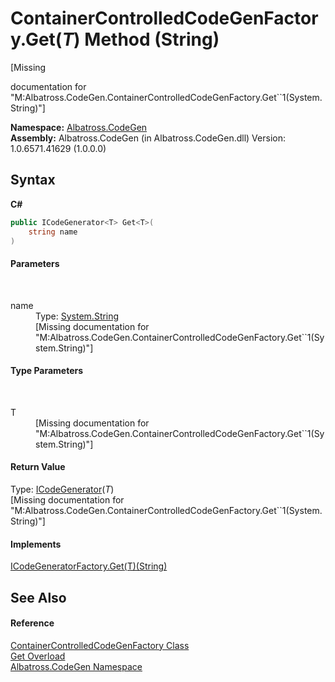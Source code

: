 # ContainerControlledCodeGenFactory.Get(*T*) Method (String)
 

\[Missing <summary> documentation for "M:Albatross.CodeGen.ContainerControlledCodeGenFactory.Get``1(System.String)"\]

**Namespace:**&nbsp;<a href="15cf6e12-be6a-9747-9980-acf9dcacbf1a">Albatross.CodeGen</a><br />**Assembly:**&nbsp;Albatross.CodeGen (in Albatross.CodeGen.dll) Version: 1.0.6571.41629 (1.0.0.0)

## Syntax

**C#**<br />
``` C#
public ICodeGenerator<T> Get<T>(
	string name
)

```


#### Parameters
&nbsp;<dl><dt>name</dt><dd>Type: <a href="http://msdn2.microsoft.com/en-us/library/s1wwdcbf" target="_blank">System.String</a><br />\[Missing <param name="name"/> documentation for "M:Albatross.CodeGen.ContainerControlledCodeGenFactory.Get``1(System.String)"\]</dd></dl>

#### Type Parameters
&nbsp;<dl><dt>T</dt><dd>\[Missing <typeparam name="T"/> documentation for "M:Albatross.CodeGen.ContainerControlledCodeGenFactory.Get``1(System.String)"\]</dd></dl>

#### Return Value
Type: <a href="7fda2500-04ca-3dfd-36a2-24ba8ea803e8">ICodeGenerator</a>(*T*)<br />\[Missing <returns> documentation for "M:Albatross.CodeGen.ContainerControlledCodeGenFactory.Get``1(System.String)"\]

#### Implements
<a href="a5c078c5-3cfd-69f1-f61c-68fbc7f2a536">ICodeGeneratorFactory.Get(T)(String)</a><br />

## See Also


#### Reference
<a href="6da4b7d7-826c-51dd-2a9f-86bc97efc0c9">ContainerControlledCodeGenFactory Class</a><br /><a href="53cfba08-ed86-86af-b03c-de559360e84b">Get Overload</a><br /><a href="15cf6e12-be6a-9747-9980-acf9dcacbf1a">Albatross.CodeGen Namespace</a><br />